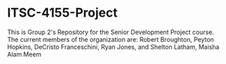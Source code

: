 # ITSC-4155-Project
This is Group 2's Repository for the Senior Development Project course. 
The current members of the organization are: Robert Broughton, Peyton Hopkins, DeCristo Franceschini, Ryan Jones, and Shelton Latham, Maisha Alam Meem
